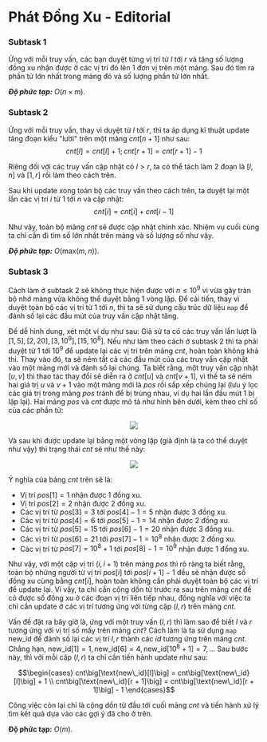 # Phát Đồng Xu - Editorial

### Subtask 1

Ứng với mỗi truy vấn, các bạn duyệt từng vị trí từ $l$ tới $r$ và tăng số lượng đồng xu nhận được ở các vị trí đó lên $1$ đơn vị trên một mảng. Sau đó tìm ra phần tử lớn nhất trong mảng đó và số lượng phần tử lớn nhất.

***Độ phức tạp:*** $O(n \times m)$.

### Subtask 2

Ứng với mỗi truy vấn, thay vì duyệt từ $l$ tới $r,$ thì ta áp dụng kĩ thuật update tăng đoạn kiểu "lười" trên một mảng $cnt[n + 1]$ như sau:
$$cnt[l] = cnt[l] + 1; cnt[r + 1] = cnt[r + 1] - 1$$

Riêng đối với các truy vấn cập nhật có $l > r,$ ta có thể tách làm 2 đoạn là $[l, n]$ và $[1, r]$ rồi làm theo cách trên.

Sau khi update xong toàn bộ các truy vấn theo cách trên, ta duyệt lại một lần các vị trí $i$ từ $1$ tới $n$ và cập nhật:
$$cnt[i] = cnt[i] + cnt[i - 1]$$

Như vậy, toàn bộ mảng $cnt$ sẽ được cập nhật chính xác. Nhiệm vụ cuối cùng ta chỉ cần đi tìm số lớn nhất trên mảng và số lượng số như vậy.

***Độ phức tạp:*** $O\big(\text{max}(m, n)\big)$.

### Subtask 3

Cách làm ở subtask 2 sẽ không thực hiện được với $n \le 10^9$ vì vừa gây tràn bộ nhớ mảng vừa không thể duyệt bằng 1 vòng lặp. Để cải tiến, thay vì duyệt toàn bộ các vị trí từ $1$ tới $n,$ thì ta sẽ sử dụng cấu trúc dữ liệu `map` để đánh số lại các đầu mút của truy vấn cập nhật tăng.

Để dễ hình dung, xét một ví dụ như sau: Giả sử ta có các truy vấn lần lượt là $[1, 5], [2, 20], [3, 10^9], [15, 10^8]$. Nếu như làm theo cách ở subtask 2 thì ta phải duyệt từ $1$ tới $10^9$ để update lại các vị trí trên mảng $cnt,$ hoàn toàn không khả thi. Thay vào đó, ta sẽ ném tất cả các đầu mút của các truy vấn cập nhật vào một mảng mới và đánh số lại chúng. Ta biết rằng, một truy vấn cập nhật $[u, v]$ thì thao tác thay đổi sẽ diễn ra ở $cnt[u]$ và $cnt[v + 1],$ vì thế ta sẽ ném hai giá trị $u$ và $v + 1$ vào một mảng mới là $pos$ rồi sắp xếp chúng lại (lưu ý lọc các giá trị trong mảng $pos$ tránh để bị trùng nhau, ví dụ hai lần đầu mút $1$ bị lặp lại). Hai mảng $pos$ và $cnt$ được mô tả như hình bên dưới, kèm theo chỉ số của các phần tử:

<center>

![](https://cdn.ucode.vn/uploads/2247/upload/WbNmrobh.png)
</center>

Và sau khi được update lại bằng một vòng lặp (giả định là ta có thể duyệt như vậy) thì trạng thái $cnt$ sẽ như thế này:

<center>

![](https://cdn.ucode.vn/uploads/2247/upload/VHaeYdbp.png)
</center>

Ý nghĩa của bảng $cnt$ trên sẽ là: 
- Vị trí $pos[1] = 1$ nhận được $1$ đồng xu.
- Vị trí $pos[2] = 2$ nhận được $2$ đồng xu.
- Các vị trí từ $pos[3] = 3$ tới $pos[4] - 1 = 5$ nhận được $3$ đồng xu.
- Các vị trí từ $pos[4] = 6$ tới $pos[5] - 1 = 14$ nhận được $2$ đồng xu.
- Các vị trí từ $pos[5] = 15$ tới $pos[6] - 1 = 20$ nhận được $3$ đồng xu.
- Các vị trí từ $pos[6] = 21$ tới $pos[7] - 1 = 10^8$ nhận được $2$ đồng xu.
- Các vị trí từ $pos[7] = 10^8 + 1$ tới $pos[8] - 1 = 10^9$ nhận được $1$ đồng xu.

Như vậy, với một cặp vị trí $(i, i + 1)$ trên mảng $pos$ thì rõ ràng ta biết rằng, toàn bộ những người từ vị trí $pos[i]$ tới $pos[i + 1] - 1$ đều sẽ nhận được số đồng xu cùng bằng $cnt[i],$ hoàn toàn không cần phải duyệt toàn bộ các vị trí để update lại. Vì vậy, ta chỉ cần cộng dồn từ trước ra sau trên mảng $cnt$ để có được số đồng xu ở các đoạn vị trí liên tiếp nhau, đồng nghĩa với việc ta chỉ cần update ở các vị trí tương ứng với từng cặp $(l, r)$ trên mảng $cnt$.

Vấn đề đặt ra bây giờ là, ứng với một truy vấn $(l, r)$ thì làm sao để biết $l$ và $r$ tương ứng với vị trí số mấy trên mảng $cnt?$ Cách làm là ta sử dụng `map` $\text{new\_id}$ để đánh số lại các vị trí $l, r$ thành các $id$ tương ứng trên mảng $cnt$. Chẳng hạn, $\text{new\_id}[1] = 1, \text{new\_id}[6] = 4, \text{new\_id}[10^8 + 1] = 7, \dots$ Sau bước này, thì với mỗi cặp $(l, r)$ ta chỉ cần tiến hành update như sau:

$$\begin{cases} cnt\big[\text{new\_id}[l]\big] = cnt\big[\text{new\_id}[l]\big] + 1 \\ cnt\big[\text{new\_id}[r + 1]\big] = cnt\big[\text{new\_id}[r + 1]\big] - 1 \end{cases}$$

Công việc còn lại chỉ là cộng dồn từ đầu tới cuối mảng $cnt$ và tiến hành xử lý tìm kết quả dựa vào các gợi ý đã cho ở trên.

******Độ phức tạp:****** $O(m)$.

